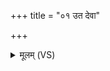 +++
title = "०१ उत देवा"

+++
<details><summary>मूलम् (VS)</summary>

उ॒त दे॑वा॒ अव॑हितं॒ देवा॒ उन्न॑यथा॒ पुनः॑। उ॒ताग॑श्च॒क्रुषं॑ देवा॒ देवा॑ जी॒वय॑था॒ पुनः॑ ॥
</details>
